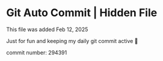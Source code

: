 # Git Auto Commit | Hidden File

This file was added Feb 12, 2025

Just for fun and keeping my daily git commit active 🤪

commit number: 294391
